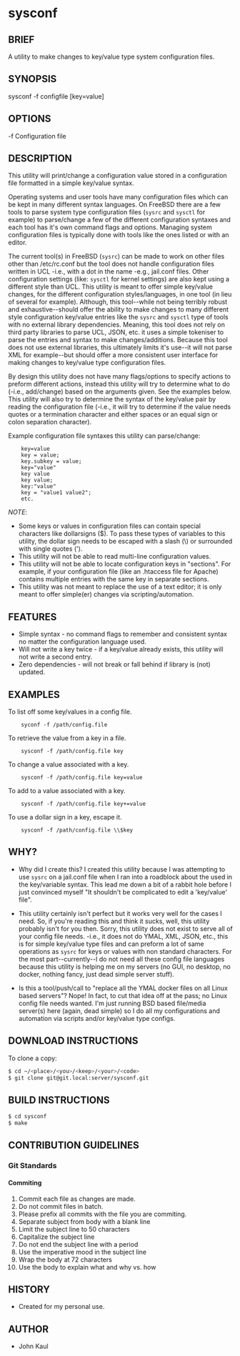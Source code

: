 <!--------------------------------------------*- MARKDOWN -*------
File Last Updated: October 21 2020 16:01

File:    readme.md
Author:  John Kaul <john.kaul@outlook.com>
Brief:   This section should contain information about this project.
------------------------------------------------------------------>

# sysconf

## BRIEF

A utility to make changes to key/value type system configuration
files.

## SYNOPSIS
sysconf -f configfile [key=value]

## OPTIONS
-f      Configuration file

## DESCRIPTION
This utility will print/change a configuration value stored in a configuration file formatted in a simple key/value syntax.

Operating systems and user tools have many configuration files which can be kept in many different syntax languages. On FreeBSD there are a few tools to parse system type configuration files (`sysrc` and `sysctl` for example) to parse/change a few of the different configuration syntaxes and each tool has it's own command flags and options. Managing system configuration files is typically done with tools like the ones listed or with an editor.

The current tool(s) in FreeBSD (`sysrc`) can be made to work on other files other than /etc/rc.conf but the tool does not handle configuration files written in UCL -i.e., with a dot in the name -e.g., jail.conf files. Other configuration settings (like: `sysctl` for kernel settings) are also kept using a different style than UCL. This utility is meant to offer simple key/value changes, for the different configuration styles/languages, in one tool (in lieu of several for example).  Although, this tool--while not being terribly robust and exhaustive--should offer the ability to make changes to many different style configuration key/value entries like the `sysrc` and `sysctl` type of tools with no external library dependencies. Meaning, this tool does not rely on third party libraries to parse UCL, JSON, etc. it uses a simple tokeniser to parse the entries and syntax to make changes/additions. Because this tool does not use external libraries, this ultimately limits it's use--it will not parse XML for example--but should offer a more consistent user interface for making changes to key/value type configuration files.

By design this utility does not have many flags/options to specify actions to preform different actions, instead this utility will try to determine what to do (-i.e., add/change) based on the arguments given. See the examples below. This utility will also try to determine the syntax of the key/value pair by reading the configuration file (-i.e., it will try to determine if the value needs quotes or a termination character and either spaces or an equal sign or colon separation character).

Example configuration file syntaxes this utility can parse/change:
```
    key=value
    key = value;
    key.subkey = value;
    key="value"
    key value
    key value;
    key:"value"
    key = "value1 value2";
    etc.
```

*NOTE*:
- Some keys or values in configuration files can contain special characters like dollarsigns ($). To pass these types of variables to this utility, the dollar sign needs to be escaped with a slash (\\) or surrounded with single quotes (').
- This utility will not be able to read multi-line configuration values.
- This utility will not be able to locate configuration keys in "sections". For example, if your configuration file (like an .htaccess file for Apache) contains multiple entries with the same key in separate sections.
- This utility was not meant to replace the use of a text editor; it is only meant to offer simple(er) changes via scripting/automation.

## FEATURES
* Simple syntax - no command flags to remember and consistent syntax no matter the configuration language used.
* Will not write a key twice - if a key/value already exists, this utility will not write a second entry.
* Zero dependencies - will not break or fall behind if library is (not) updated.

## EXAMPLES
To list off some key/values in a config file.
```
    syconf -f /path/config.file
```

To retrieve the value from a key in a file.
```
    sysconf -f /path/config.file key
```

To change a value associated with a key.
```
    sysconf -f /path/config.file key=value
```

To add to a value associated with a key.
```
    sysconf -f /path/config.file key+=value
```

To use a dollar sign in a key, escape it.
```
    sysconf -f /path/config.file \\$key
```

## WHY?
* Why did I create this? I created this utility because I was attempting
  to use `sysrc` on a jail.conf file when I ran into a roadblock about
  the <dot> used in the key/variable syntax. This lead me down a bit of
  a rabbit hole before I just convinced myself "It shouldn't be
  complicated to edit a 'key/value' file".

* This utility certainly isn't perfect but it works very well for the
  cases I need. So, if you're reading this and think it sucks, well,
  this utility probably isn't for you then. Sorry, this utility does not
  exist to serve all of your config file needs. -i.e., it does not do
  YMAL, XML, JSON, etc., this is for simple key/value type files and can
  preform a lot of same operations as `sysrc` for keys or values with
  non standard characters. For the most part--currently--I do not need
  all these config file languages because this utility is helping me on
  my servers (no GUI, no desktop, no docker, nothing fancy, just dead
  simple server stuff).

* Is this a tool/push/call to "replace all the YMAL docker files on
  all Linux based servers"? Nope! In fact, to cut that idea off at the
  pass; no Linux config file needs wanted. I'm just running BSD based
  file/media server(s) here (again, dead simple) so I do all my
  configurations and automation via scripts and/or key/value type
  configs. 

## DOWNLOAD INSTRUCTIONS

To clone a copy:

```bash
$ cd ~/<place>/<you>/<keep>/<your>/<code>
$ git clone git@git.local:server/sysconf.git
```

## BUILD INSTRUCTIONS

```bash
$ cd sysconf
$ make
```

## CONTRIBUTION GUIDELINES

### Git Standards

#### Commiting

1.  Commit each file as changes are made.
2.  Do not commit files in batch.
3.  Please prefix all commits with the file you are commiting.
4.  Separate subject from body with a blank line
5.  Limit the subject line to 50 characters
6.  Capitalize the subject line
7.  Do not end the subject line with a period
8.  Use the imperative mood in the subject line
9.  Wrap the body at 72 characters
10. Use the body to explain what and why vs. how

## HISTORY
* Created for my personal use.

## AUTHOR
* John Kaul
